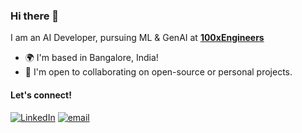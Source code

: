 ### Hi there 👋

I am an AI Developer, pursuing ML & GenAI at [**100xEngineers**](https://100xengineers.com/)

* 🌍  I'm based in Bangalore, India!
* 🤝  I'm open to collaborating on open-source or personal projects.
  
 #### Let's connect!
[<img alt="LinkedIn" src="https://img.shields.io/badge/LinkedIn-%230E76A8.svg?&style=for-the-badge&logo=LinkedIn&logoColor=white" />](https://linkedin.com/in/hafeezhmha)
[<img alt="email" src="https://img.shields.io/badge/Gmail-D14836?style=for-the-badge&logo=gmail&logoColor=white"/>](mailto:hafeezhmha.dev@gmail.com)
